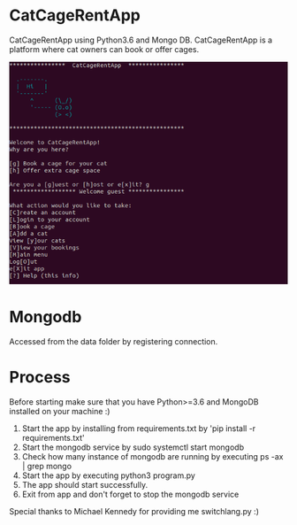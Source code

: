# CatCageRentApp
CatCageRentApp using Python3.6 and Mongo DB. CatCageRentApp is a platform where cat owners can book or offer cages.


 ![alt text](https://github.com/jack17529/CatCageRentApp/blob/master/Screenshots/CatCageRentApp.png)
    


# Mongodb

Accessed from the data folder by registering connection.

# Process

Before starting make sure that you have Python>=3.6 and MongoDB installed on your machine :)

1. Start the app by installing from requirements.txt by 'pip install -r requirements.txt'
2. Start the mongodb service by sudo systemctl start mongodb
3. Check how many instance of mongodb are running by executing ps -ax | grep mongo
4. Start the app by executing python3 program.py
5. The app should start successfully.
6. Exit from app and don't forget to stop the mongodb service

Special thanks to Michael Kennedy for providing me switchlang.py :)

